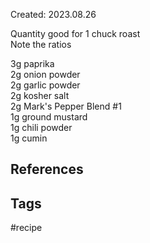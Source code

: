 Created: 2023.08.26

Quantity good for 1 chuck roast  
Note the ratios  
  
3g paprika  
2g onion powder  
2g garlic powder  
2g kosher salt  
2g Mark's Pepper Blend #1  
1g ground mustard  
1g chili powder  
1g cumin

## References

## Tags
#recipe
